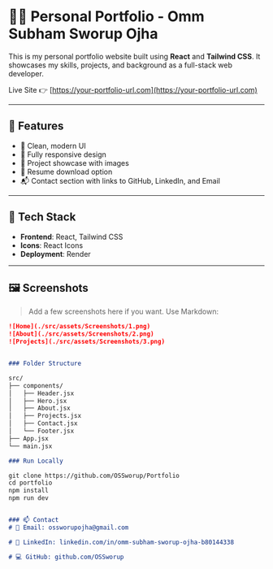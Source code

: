 # 🧑‍💻 Personal Portfolio - Omm Subham Sworup Ojha

This is my personal portfolio website built using **React** and **Tailwind CSS**. It showcases my skills, projects, and background as a full-stack web developer.

Live Site 👉 [https://your-portfolio-url.com](https://your-portfolio-url.com)

---

## 📌 Features

- 💼 Clean, modern UI
- 📱 Fully responsive design
- 📸 Project showcase with images
- 📄 Resume download option
- 📬 Contact section with links to GitHub, LinkedIn, and Email

---

## 🚀 Tech Stack

- **Frontend**: React, Tailwind CSS
- **Icons**: React Icons
- **Deployment**: Render

---

## 🖼️ Screenshots

> Add a few screenshots here if you want. Use Markdown:

```md
![Home](./src/assets/Screenshots/1.png)
![About](./src/assets/Screenshots/2.png)
![Projects](./src/assets/Screenshots/3.png)


### Folder Structure

src/
├── components/
│   ├── Header.jsx
│   ├── Hero.jsx
│   ├── About.jsx
│   ├── Projects.jsx
│   ├── Contact.jsx
│   └── Footer.jsx
├── App.jsx
└── main.jsx

### Run Locally

git clone https://github.com/OSSworup/Portfolio
cd portfolio
npm install
npm run dev


### 📫 Contact
# 📧 Email: ossworupojha@gmail.com

# 🔗 LinkedIn: linkedin.com/in/omm-subham-sworup-ojha-b80144338

# 💻 GitHub: github.com/OSSworup

